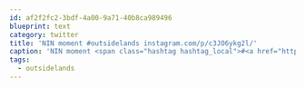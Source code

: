 ```yaml
---
id: af2f2fc2-3bdf-4a00-9a71-40b8ca989496
blueprint: text
category: twitter
title: 'NIN moment #outsidelands instagram.com/p/c3JO6ykg2l/'
caption: 'NIN moment <span class="hashtag hashtag_local">#<a href="http://tweettemp.darylchymko.ca/?tag=outsidelands">outsidelands</a> <a href="http://instagram.com/p/c3JO6ykg2l/" title="http://instagram.com/p/c3JO6ykg2l/" class="link link_untco">instagram.com/p/c3JO6ykg2l/</a>'
tags:
  - outsidelands
---
```

